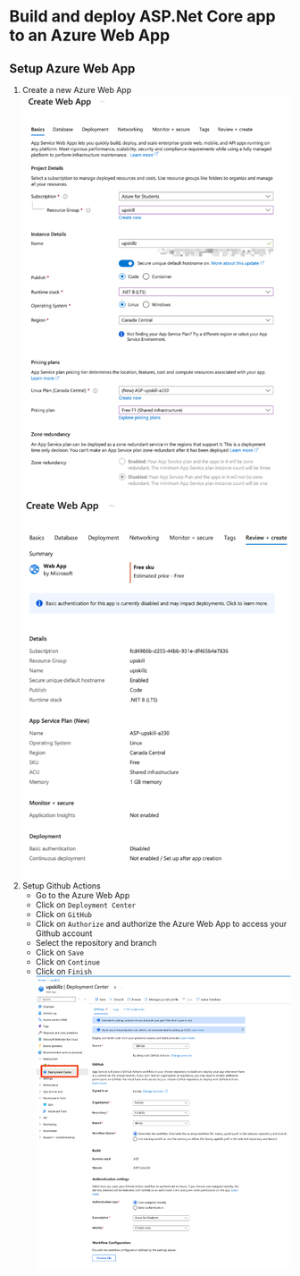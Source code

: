 # Build and deploy ASP.Net Core app to an Azure Web App

## Setup Azure Web App

1. Create a new Azure Web App
![Create Azure Web App](CreateWebAppBasic.png)
![Create Azure Web App](CreateWebAppReview.png)
2. Setup Github Actions
    - Go to the Azure Web App
    - Click on `Deployment Center`
    - Click on `GitHub`
    - Click on `Authorize` and authorize the Azure Web App to access your Github account
    - Select the repository and branch
    - Click on `Save`
    - Click on `Continue`
    - Click on `Finish`
![Setup Github Actions](SetupGithubActions.png)
